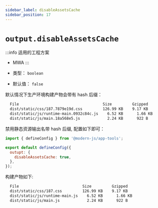 ```yaml
---
sidebar_label: disableAssetsCache
sidebar_position: 17
---
```


# `output.disableAssetsCache`

:::info 适用的工程方案
* MWA
:::

* 类型： `boolean`
* 默认值： `false`

默认情况下生产环境构建产物会带有 hash 后缀：

```bash
  File                                     Size         Gzipped
  dist/static/css/187.7879e19d.css         126.99 KB    9.17 KB
  dist/static/js/runtime-main.0932c84c.js    6.52 KB      1.66 KB
  dist/static/js/main.18a568e5.js            2.24 KB      922 B
```

禁用静态资源输出名带 hash 后缀, 配置如下即可：

```javascript title="modern.config.js"
import { defineConfig } from '@modern-js/app-tools';

export default defineConfig({
  outupt: {
    disableAssetsCache: true,
  },
});
```

构建产物如下:

```bash
  File                            Size         Gzipped
  dist/static/css/187.css         126.99 KB    9.17 KB
  dist/static/js/runtime-main.js    6.52 KB      1.66 KB
  dist/static/js/main.js            2.24 KB      922 B
```
